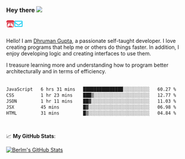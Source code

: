 ### Hey there <img src="https://media.giphy.com/media/hvRJCLFzcasrR4ia7z/giphy.gif" width="25px">

<a href="https://itch.io/profile/berlm">
  <img align="left" alt="Berlm's Itch" width="22px" src="/assets/itch-io.svg" />
</a>
<a href="mailto:me@berlm.me">
  <img align="left" alt="Email Berlm" width="22px" src="/assets/envelope.svg" />
</a>

<br />  
<br />  
  
Hello! I am [Dhruman Gupta](https://berlm.me/), a passionate self-taught developer. I love creating programs that help me or others do things faster. In addition, I enjoy developing logic and creating interfaces to use them.  

I treasure learning more and understanding how to program better architecturally and in terms of efficiency.  
<br />

<!--START_SECTION:waka-->
```text
JavaScript   6 hrs 31 mins   ███████████████░░░░░░░░░░   60.27 % 
CSS          1 hr 23 mins    ███▒░░░░░░░░░░░░░░░░░░░░░   12.77 % 
JSON         1 hr 11 mins    ██▓░░░░░░░░░░░░░░░░░░░░░░   11.03 % 
JSX          45 mins         █▓░░░░░░░░░░░░░░░░░░░░░░░   06.98 % 
HTML         31 mins         █▒░░░░░░░░░░░░░░░░░░░░░░░   04.84 % 
```
<!--END_SECTION:waka-->
<br />  

📈 **My GitHub Stats**:  

[![Berlm's GitHub Stats](https://github-readme-stats.vercel.app/api?username=dhrumangupta&theme=gotham&show_icons=true&count_private=true)](https://berlm.me)
